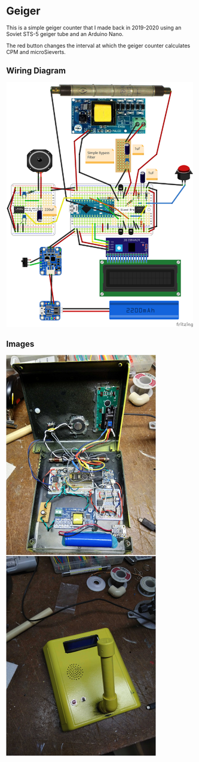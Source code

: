 # Geiger
This is a simple geiger counter that I made back in 2019-2020 using an Soviet STS-5 geiger tube and an Arduino Nano. 

The red button changes the interval at which the geiger counter calculates CPM and microSieverts.

## Wiring Diagram
<img src="./img/geiger_small_bb.png" alt="drawing" width="500"/>

## Images
<img src="./img/IMG_20200224_225859.jpg" alt="drawing" width="400"/> <img src="./img/IMG_20200224_230338.jpg" alt="drawing" width="400"/>
